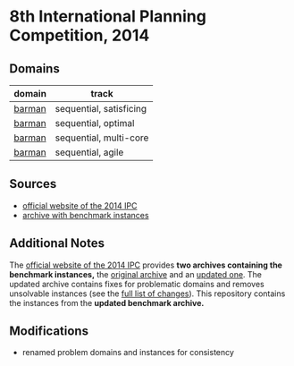 # 8th International Planning Competition, 2014

## Domains

| domain | track |
|--------|-------|
| [barman](domains/barman-sequential-satisficing) | sequential, satisficing |
| [barman](domains/barman-sequential-optimal) | sequential, optimal |
| [barman](domains/barman-sequential-multi-core) | sequential, multi-core |
| [barman](domains/barman-sequential-agile) | sequential, agile |

## Sources

* [official website of the 2014 IPC][1]
* [archive with benchmark instances][2]

## Additional Notes

The [official website of the 2014 IPC][1] provides **two archives containing the benchmark instances,** the [original archive][3] and an [updated one][2].
The updated archive contains fixes for problematic domains and removes unsolvable instances (see the [full list of changes][4]).
This repository contains the instances from the **updated benchmark archive.**

## Modifications

* renamed problem domains and instances for consistency




[1]:https://helios.hud.ac.uk/scommv/IPC-14/index.html
[2]:https://helios.hud.ac.uk/scommv/IPC-14/repository/benchmarksV1.1.zip
[3]:http://helios.hud.ac.uk/scommv/IPC-14/repository/benchmarks.tar.gz
[4]:https://helios.hud.ac.uk/scommv/IPC-14/benchmark.html
